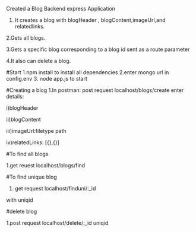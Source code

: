 Created a Blog Backend express Application 
1. It creates a blog with blogHeader , blogContent,imageUrl,and relatedlinks.




2.Gets all blogs.



3.Gets a specific blog corresponding to a blog id sent as a route parameter



4.It also can delete a blog.



#Start
1.npm install to install all dependencies
2.enter mongo url in config.env
3. node app.js to start 

#Creating a blog
1.In postman: post request localhost/blogs/create
enter details:

i)blogHeader

ii)blogContent

iii)imageUrl:filetype  path

iv)relatedLinks: [{},{}]



#To find all blogs


1.get reuest  localhost/blogs/find

#To find unique blog


1. get request  localhost/finduni/:_id

with uniqid

#delete blog 


1.post request localhost/delete/:_id
uniqid 
